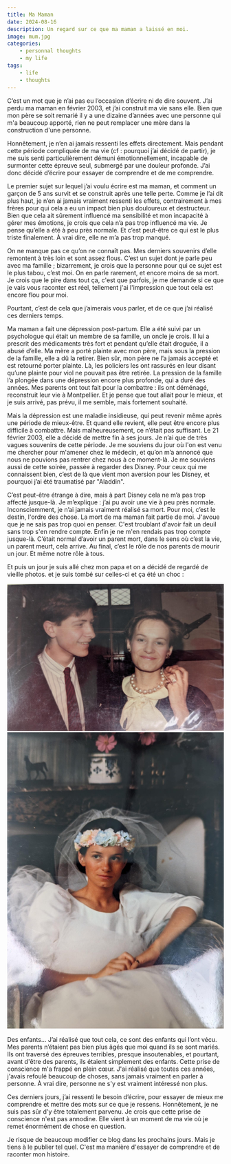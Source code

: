 ```yaml
---
title: Ma Maman
date: 2024-08-16
description: Un regard sur ce que ma maman a laissé en moi.
image: mum.jpg
categories:
    - personnal thoughts
    - my life
tags: 
    - life
    - thoughts
---
```


C’est un mot que je n’ai pas eu l’occasion d’écrire ni de dire souvent. J’ai perdu ma maman en février 2003, et j’ai construit ma vie sans elle. Bien que mon père se soit remarié il y a une dizaine d’années avec une personne qui m'a beaucoup apporté, rien ne peut remplacer une mère dans la construction d'une personne.

Honnêtement, je n’en ai jamais ressenti les effets directement. Mais pendant cette période compliquée de ma vie (cf : pourquoi j’ai décidé de partir), je me suis senti particulièrement démuni émotionnellement, incapable de surmonter cette épreuve seul, submergé par une douleur profonde. J’ai donc décidé d’écrire pour essayer de comprendre et de me comprendre.

Le premier sujet sur lequel j’ai voulu écrire est ma maman, et comment un garçon de 5 ans survit et se construit après une telle perte. Comme je l’ai dit plus haut, je n’en ai jamais vraiment ressenti les effets, contrairement à mes frères pour qui cela a eu un impact bien plus douloureux et destructeur. Bien que cela ait sûrement influencé ma sensibilité et mon incapacité à gérer mes émotions, je crois que cela n’a pas trop influencé ma vie. Je pense qu’elle a été à peu près normale. Et c’est peut-être ce qui est le plus triste finalement. À vrai dire, elle ne m’a pas trop manqué.

On ne manque pas ce qu’on ne connaît pas. Mes derniers souvenirs d’elle remontent à très loin et sont assez flous. C’est un sujet dont je parle peu avec ma famille ; bizarrement, je crois que la personne pour qui ce sujet est le plus tabou, c’est moi. On en parle rarement, et encore moins de sa mort. Je crois que le pire dans tout ça, c'est que parfois, je me demande si ce que je vais vous raconter est réel, tellement j'ai l'impression que tout cela est encore flou pour moi.

Pourtant, c’est de cela que j’aimerais vous parler, et de ce que j’ai réalisé ces derniers temps.

Ma maman a fait une dépression post-partum. Elle a été suivi par un  psychologue qui était un membre de sa famille, un oncle je crois. Il lui a prescrit des médicaments très fort et pendant qu’elle était droguée, il a abusé d’elle.
Ma mère a porté plainte avec mon père, mais sous la pression de la famille, elle a dû la retirer. 
Bien sûr, mon père ne l’a jamais accepté et est retourné porter plainte. Là, les policiers les ont rassurés en leur disant qu’une plainte pour viol ne pouvait pas être retirée. La pression de la famille l’a plongée dans une dépression encore plus profonde, qui a duré des années.
Mes parents ont tout fait pour la combattre : ils ont déménagé, reconstruit leur vie à Montpellier. Et je pense que tout allait pour le mieux, et je suis arrivé, pas prévu, il me semble, mais fortement souhaité.

Mais la dépression est une maladie insidieuse, qui peut revenir même après une période de mieux-être. Et quand elle revient, elle peut être encore plus difficile à combattre.
Mais malheureusement, ce n’était pas suffisant. Le 21 février 2003, elle a décidé de mettre fin à ses jours. Je n’ai que de très vagues souvenirs de cette période. Je me souviens du jour où l'on est venu me chercher pour m'amener chez le médecin, et qu’on m’a annoncé que nous ne pouvions pas rentrer chez nous à ce moment-là. Je me souviens aussi de cette soirée, passée à regarder des Disney. Pour ceux qui me connaissent bien, c’est de là que vient mon aversion pour les Disney, et pourquoi j’ai été traumatisé par "Aladdin".

C’est peut-être étrange à dire, mais à part Disney cela ne m’a pas trop affecté jusque-là. Je m’explique : j’ai pu avoir une vie à peu près normale. Inconsciemment, je n’ai jamais vraiment réalisé sa mort. Pour moi, c’est le destin, l'ordre des chose. La mort de ma maman fait partie de moi. J'avoue que je ne sais pas trop quoi en penser. C'est troublant d'avoir fait un deuil sans trop s'en rendre compte. Enfin je ne m'en rendais pas trop compte jusque-là. C’était normal d’avoir un parent mort, dans le sens où c’est la vie, un parent meurt, cela arrive. Au final, c’est le rôle de nos parents de mourir un jour. Et même notre rôle à tous.

Et puis un jour je suis allé chez mon papa et on a décidé de regardé de vieille photos. et je suis tombé sur celles-ci et ça été un choc : 

![Image 1](mum_1.jpeg) ![Image 2](mum_2.jpeg)

Des enfants... J’ai réalisé que tout cela, ce sont des enfants qui l’ont vécu. Mes parents n’étaient pas bien plus âgés que moi quand ils se sont mariés. Ils ont traversé des épreuves terribles, presque insoutenables, et pourtant, avant d'être des parents, ils étaient simplement des enfants. Cette prise de conscience m'a frappé en plein cœur. J'ai réalisé que toutes ces années, j'avais refoulé beaucoup de choses, sans jamais vraiment en parler à personne. À vrai dire, personne ne s'y est vraiment intéressé non plus.

Ces derniers jours, j’ai ressenti le besoin d’écrire, pour essayer de mieux me comprendre et mettre des mots sur ce que je ressens. Honnêtement, je ne suis pas sûr d'y être totalement parvenu. Je crois que cette prise de conscience n'est pas annodine. Elle vient à un moment de ma vie où je remet énormément de chose en question.

Je risque de beaucoup modifier ce blog dans les prochains jours. Mais je tiens à le publier tel quel. C'est ma manière d'essayer de comprendre et de raconter mon histoire.


